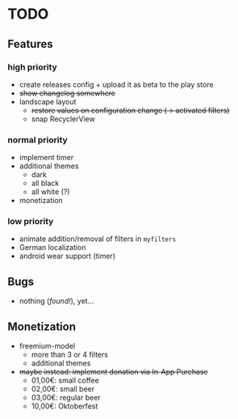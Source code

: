 # TODO

## Features

### high priority
* create releases config + upload it as beta to the play store
* ~~show changelog somewhere~~
* landscape layout
   * ~~restore values on configuration change (-> activated filters)~~
   * snap RecyclerView

### normal priority
* implement timer
* additional themes
   * dark
   * all black
   * all white (?)
* monetization

### low priority
* animate addition/removal of filters in `myfilters`
* German localization
* android wear support (timer)


## Bugs
* nothing (_found!_), yet…


## Monetization
* freemium-model
   * more than 3 or 4 filters
   * additional themes
* ~~maybe instead: implement donation via In-App Purchase~~
   * 01,00€: small coffee
   * 02,00€: small beer
   * 03,00€: regular beer
   * 10,00€: Oktoberfest
